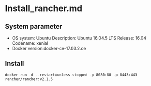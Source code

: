 # Install_rancher.md


##  System parameter

* OS system: Ubuntu Description: Ubuntu 16.04.5 LTS Release: 16.04 Codename: xenial
* Docker version:docker-ce-17.03.2.ce

## Install

```
docker run -d --restart=unless-stopped -p 8080:80 -p 8443:443 rancher/rancher:v2.1.5

```
